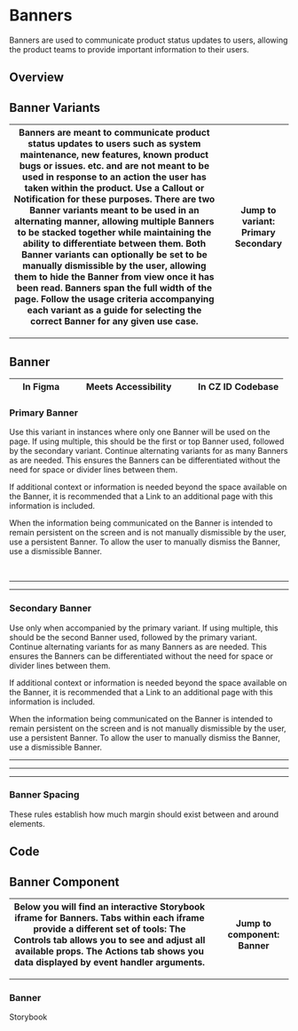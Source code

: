 # Banners

Banners are used to communicate product status updates to users, allowing the product teams to provide important information to their users.

## Overview

## Banner Variants

| Banners are meant to communicate product status updates to users such as system maintenance, new features, known product bugs or issues. etc. and are not meant to be used in response to an action the user has taken within the product. Use a Callout or Notification for these purposes.  There are two Banner variants meant to be used in an alternating manner, allowing multiple Banners to be stacked together while maintaining the ability to differentiate between them.  Both Banner variants can optionally be set to be manually dismissible by the user, allowing them to hide the Banner from view once it has been read.  Banners span the full width of the page.  Follow the usage criteria accompanying each variant as a guide for selecting the correct Banner for any given use case. |   | **Jump to variant:** Primary Secondary |
| --- | --- | --- |

---

## Banner

|  | In Figma |   |  | Meets Accessibility |   |  | In CZ ID Codebase |
| --- | --- | --- | --- | --- | --- | --- | --- |

### Primary Banner

Use this variant in instances where only one Banner will be used on the page. If using multiple, this should be the first or top Banner used, followed by the secondary variant. Continue alternating variants for as many Banners as are needed. This ensures the Banners can be differentiated without the need for space or divider lines between them.

If additional context or information is needed beyond the space available on the Banner, it is recommended that a Link to an additional page with this information is included.

When the information being communicated on the Banner is intended to remain persistent on the screen and is not manually dismissible by the user, use a persistent Banner. To allow the user to manually dismiss the Banner, use a dismissible Banner.

 

---

---

### Secondary Banner

Use only when accompanied by the primary variant. If using multiple, this should be the second Banner used, followed by the primary variant. Continue alternating variants for as many Banners as are needed. This ensures the Banners can be differentiated without the need for space or divider lines between them.

If additional context or information is needed beyond the space available on the Banner, it is recommended that a Link to an additional page with this information is included.

When the information being communicated on the Banner is intended to remain persistent on the screen and is not manually dismissible by the user, use a persistent Banner. To allow the user to manually dismiss the Banner, use a dismissible Banner.

---

---

---

### Banner Spacing

These rules establish how much margin should exist between and around elements.

## Code

## Banner Component

| Below you will find an interactive Storybook iframe for Banners.  Tabs within each iframe provide a different set of tools: The Controls tab allows you to see and adjust all available props. The Actions tab shows you data displayed by event handler arguments. |   | **Jump to component:** Banner |
| --- | --- | --- |

---

### Banner

Storybook

